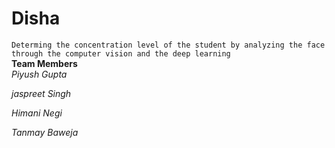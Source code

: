 # Disha
`Determing the concentration level of the student by analyzing the face through the computer vision and the deep learning`<br>
**Team Members**<br>
*Piyush Gupta*

*jaspreet Singh*

*Himani Negi*

*Tanmay Baweja*


